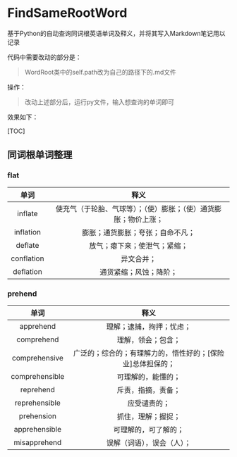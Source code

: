 # FindSameRootWord
基于Python的自动查询同词根英语单词及释义，并将其写入Markdown笔记用以记录

代码中需要改动的部分是：
> WordRoot类中的self.path改为自己的路径下的.md文件

操作：
>改动上述部分后，运行py文件，输入想查询的单词即可

效果如下：

[TOC]

## 同词根单词整理



### flat

|    单词    |                             释义                             |
| :--------: | :----------------------------------------------------------: |
|  inflate   | 使充气（于轮胎、气球等）；（使）膨胀；（使）通货膨胀；物价上涨； |
| inflation  |               膨胀；通货膨胀；夸张；自命不凡；               |
|  deflate   |                 放气；瘪下来；使泄气；紧缩；                 |
| conflation |                          异文合并；                          |
| deflation  |                    通货紧缩；风蚀；降阶；                    |

### prehend

|      单词      |                            释义                            |
| :------------: | :--------------------------------------------------------: |
|   apprehend    |                  理解；逮捕，拘押；忧虑；                  |
|   comprehend   |                     理解，领会；包含；                     |
| comprehensive  | 广泛的；综合的；有理解力的，悟性好的；[保险业]总体担保的； |
| comprehensible |                     可理解的，能懂的；                     |
|   reprehend    |                     斥责，指摘，责备；                     |
| reprehensible  |                        应受谴责的；                        |
|   prehension   |                     抓住，理解；握捉；                     |
| apprehensible  |                    可理解的，可了解的；                    |
|  misapprehend  |                 误解（词语），误会（人）；                 |
